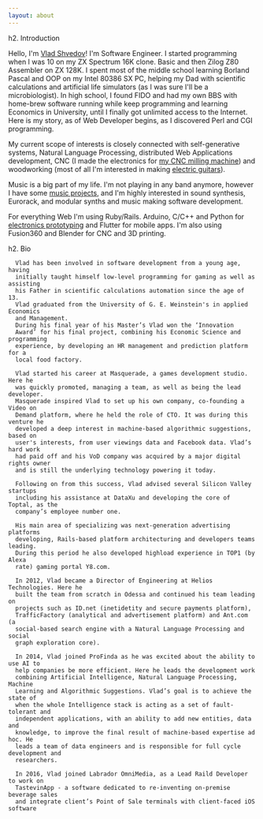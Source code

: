 ```yaml
---
layout: about
---
```

h2. Introduction

Hello, I'm [Vlad Shvedov](/assets/img/about/me.jpeg)! I'm Software Engineer. I started programming when I was 10 on my ZX Spectrum 16K clone. Basic and then Zilog Z80 Assembler on ZX 128K. I spent most of the middle school learning Borland Pascal and OOP on my Intel 80386 SX PC, helping my Dad with scientific calculations and artificial life simulators (as I was sure I'll be a microbiologist). In high school, I found FIDO and had my own BBS with home-brew software running while keep programming and learning Economics in University, until I finally got unlimited access to the Internet. Here is my story, as of Web Developer begins, as I discovered Perl and CGI programming.

My current scope of interests is closely connected with self-generative systems, Natural Language Processing, distributed Web Applications development, CNC (I made the electronics for [my CNC milling machine](/assets/img/about/cnc.jpeg)) and woodworking (most of all I'm interested in making [electric guitars](/assets/img/about/tele.jpeg)).

Music is a big part of my life. I'm not playing in any band anymore, however I have some [music projects](https://www.youtube.com/watch?v=cE3Yqnbgb18), and I'm highly interested in sound synthesis, Eurorack, and modular synths and music making software development.

For everything Web I'm using Ruby/Rails. Arduino, C/C++ and Python for [electronics prototyping](/assets/img/about/device.jpeg) and Flutter for mobile apps. I'm also using Fusion360 and Blender for CNC and 3D printing.

h2. Bio

      Vlad has been involved in software development from a young age, having
      initially taught himself low-level programming for gaming as well as assisting
      his Father in scientific calculations automation since the age of 13.
      Vlad graduated from the University of G. E. Weinstein's in applied Economics
      and Management. 
      During his final year of his Master’s Vlad won the ‘Innovation
      Award’ for his final project, combining his Economic Science and programming
      experience, by developing an HR management and prediction platform for a
      local food factory.

      Vlad started his career at Masquerade, a games development studio. Here he
      was quickly promoted, managing a team, as well as being the lead developer.
      Masquerade inspired Vlad to set up his own company, co-founding a Video on
      Demand platform, where he held the role of CTO. It was during this venture he
      developed a deep interest in machine-based algorithmic suggestions, based on
      user's interests, from user viewings data and Facebook data. Vlad’s hard work
      had paid off and his VoD company was acquired by a major digital rights owner
      and is still the underlying technology powering it today.
      
      Following on from this success, Vlad advised several Silicon Valley startups
      including his assistance at DataXu and developing the core of Toptal, as the
      company’s employee number one.
      
      His main area of specializing was next-generation advertising platforms
      developing, Rails-based platform architecturing and developers teams leading.
      During this period he also developed highload experience in TOP1 (by Alexa
      rate) gaming portal Y8.com.
      
      In 2012, Vlad became a Director of Engineering at Helios Technologies. Here he
      built the team from scratch in Odessa and continued his team leading on
      projects such as ID.net (inetidetity and secure payments platform),
      TrafficFactory (analytical and advertisement platform) and Ant.com (a
      social-based search engine with a Natural Language Processing and social
      graph exploration core).
      
      In 2014, Vlad joined ProFinda as he was excited about the ability to use AI to
      help companies be more efficient. Here he leads the development work
      combining Artificial Intelligence, Natural Language Processing, Machine
      Learning and Algorithmic Suggestions. Vlad’s goal is to achieve the state of
      when the whole Intelligence stack is acting as a set of fault-tolerant and
      independent applications, with an ability to add new entities, data and
      knowledge, to improve the final result of machine-based expertise ad hoc. He
      leads a team of data engineers and is responsible for full cycle development and
      researchers.
      
      In 2016, Vlad joined Labrador OmniMedia, as a Lead Raild Developer to work on
      TastevinApp - a software dedicated to re-inventing on-premise beverage sales
      and integrate client’s Point of Sale terminals with client-faced iOS software
